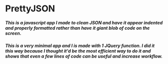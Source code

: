 # PrettyJSON

##### This is a javascript app I made to clean JSON and have it appear indented and properly formatted rather than have it giant blob of code on the screen. 
##### This is a very minimal app and I is made with 1 JQuery function. I did it this way because I thought it'd be the most efficient way to do it and shows that even a few lines of code can be useful and increase workflow.
